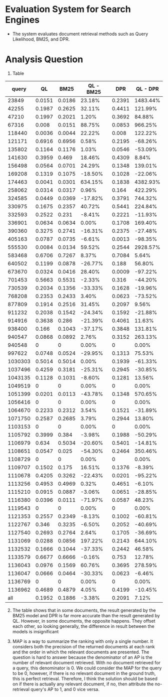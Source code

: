 # Evaluation System for Search Engines
- The system evaluates document retrieval methods such as Query Likelihood, BM25, and DPR.
# Analysis Question

1. Table

| query   | QL     | BM25   | QL - BM25 | DPR    | QL - DPR |
| ------- | ------ | ------ | --------- | ------ | -------- |
| 23849   | 0.0151 | 0.0186 | 23.18%    | 0.2391 | 1483.44% |
| 42255   | 0.1987 | 0.2625 | 32.11%    | 0.4411 | 121.99%  |
| 47210   | 0.1997 | 0.2021 | 1.20%     | 0.3692 | 84.88%   |
| 67316   | 0.008  | 0.0151 | 88.75%    | 0.0853 | 966.25%  |
| 118440  | 0.0036 | 0.0044 | 22.22%    | 0.008  | 122.22%  |
| 121171  | 0.6916 | 0.6956 | 0.58%     | 0.2195 | -68.26%  |
| 135802  | 0.1164 | 0.1176 | 1.03%     | 0.0546 | -53.09%  |
| 141630  | 0.3959 | 0.469  | 18.46%    | 0.4309 | 8.84%    |
| 156498  | 0.0564 | 0.0701 | 24.29%    | 0.1348 | 139.01%  |
| 169208  | 0.1319 | 0.1075 | -18.50%   | 0.1028 | -22.06%  |
| 174463  | 0.0041 | 0.0301 | 634.15%   | 0.1838 | 4382.93% |
| 258062  | 0.0314 | 0.0317 | 0.96%     | 0.164  | 422.29%  |
| 324585  | 0.0449 | 0.0369 | -17.82%   | 0.3791 | 744.32%  |
| 330975  | 0.1675 | 0.2357 | 40.72%    | 0.5441 | 224.84%  |
| 332593  | 0.2522 | 0.231  | -8.41%    | 0.2221 | -11.93%  |
| 336901  | 0.0634 | 0.0634 | 0.00%     | 0.1708 | 169.40%  |
| 390360  | 0.3275 | 0.2741 | -16.31%   | 0.2375 | -27.48%  |
| 405163  | 0.0787 | 0.0735 | -6.61%    | 0.0013 | -98.35%  |
| 555530  | 0.0084 | 0.0134 | 59.52%    | 0.2544 | 2928.57% |
| 583468  | 0.6706 | 0.7267 | 8.37%     | 0.7084 | 5.64%    |
| 640502  | 0.1199 | 0.0878 | -26.77%   | 0.188  | 56.80%   |
| 673670  | 0.0324 | 0.0416 | 28.40%    | 0.0009 | -97.22%  |
| 701453  | 0.5663 | 0.5531 | -2.33%    | 0.316  | -44.20%  |
| 730539  | 0.2034 | 0.1356 | -33.33%   | 0.1628 | -19.96%  |
| 768208  | 0.2353 | 0.2433 | 3.40%     | 0.0623 | -73.52%  |
| 877809  | 0.1914 | 0.2516 | 31.45%    | 0.2097 | 9.56%    |
| 911232  | 0.2038 | 0.1542 | -24.34%   | 0.1592 | -21.88%  |
| 914916  | 0.3638 | 0.286  | -21.39%   | 0.4061 | 11.63%   |
| 938400  | 0.166  | 0.1043 | -37.17%   | 0.3848 | 131.81%  |
| 940547  | 0.0868 | 0.0892 | 2.76%     | 0.3152 | 263.13%  |
| 940548  | 0      | 0      | 0.00%     | 0      | 0.00%    |
| 997622  | 0.0748 | 0.0524 | -29.95%   | 0.1313 | 75.53%   |
| 1030303 | 0.5014 | 0.5014 | 0.00%     | 0.1939 | -61.33%  |
| 1037496 | 0.4259 | 0.3181 | -25.31%   | 0.2945 | -30.85%  |
| 1043135 | 0.1128 | 0.1031 | -8.60%    | 0.1281 | 13.56%   |
| 1049519 | 0      | 0      | 0.00%     | 0      | 0.00%    |
| 1051399 | 0.0201 | 0.0113 | -43.78%   | 0.1348 | 570.65%  |
| 1056416 | 0      | 0      | 0.00%     | 0      | 0.00%    |
| 1064670 | 0.2233 | 0.2312 | 3.54%     | 0.1521 | -31.89%  |
| 1071750 | 0.2587 | 0.2685 | 3.79%     | 0.2944 | 13.80%   |
| 1103153 | 0      | 0      | 0.00%     | 0      | 0.00%    |
| 1105792 | 0.3999 | 0.384  | -3.98%    | 0.1988 | -50.29%  |
| 1106979 | 0.634  | 0.5034 | -20.60%   | 0.5401 | -14.81%  |
| 1108651 | 0.0547 | 0.025  | -54.30%   | 0.2464 | 350.46%  |
| 1108729 | 0      | 0      | 0.00%     | 0      | 0.00%    |
| 1109707 | 0.1502 | 0.175  | 16.51%    | 0.1376 | -8.39%   |
| 1110678 | 0.4205 | 0.3262 | -22.43%   | 0.0201 | -95.22%  |
| 1113256 | 0.4953 | 0.4969 | 0.32%     | 0.4651 | -6.10%   |
| 1115210 | 0.0915 | 0.0887 | -3.06%    | 0.0651 | -28.85%  |
| 1116380 | 0.0396 | 0.0111 | -71.97%   | 0.0587 | 48.23%   |
| 1119543 | 0      | 0      | 0.00%     | 0      | 0.00%    |
| 1121353 | 0.2557 | 0.2349 | -8.13%    | 0.1002 | -60.81%  |
| 1122767 | 0.346  | 0.3235 | -6.50%    | 0.2052 | -40.69%  |
| 1127540 | 0.2693 | 0.2764 | 2.64%     | 0.1705 | -36.69%  |
| 1131069 | 0.0288 | 0.0856 | 197.22%   | 0.2143 | 644.10%  |
| 1132532 | 0.1666 | 0.1044 | -37.33%   | 0.2442 | 46.58%   |
| 1133579 | 0.6677 | 0.6666 | -0.16%    | 0.753  | 12.78%   |
| 1136043 | 0.0976 | 0.1569 | 60.76%    | 0.3695 | 278.59%  |
| 1136047 | 0.0666 | 0.0464 | -30.33%   | 0.0623 | -6.46%   |
| 1136769 | 0      | 0      | 0.00%     | 0      | 0.00%    |
| 1136962 | 0.4689 | 0.4879 | 4.05%     | 0.4199 | -10.45%  |
| all     | 0.1952 | 0.1886 | -3.38%    | 0.2091 | 7.12%    |

2. The table shows that in some documents, the result generated by the BM25 model and DPR is far more accurate than the result generated by QL. However, in some documents, the opposite happens. They offset each other, so looking generally, the difference in result between the models is insignificant

3. MAP is a way to summarize the ranking with only a single number. It considers both the precision of the returned documents at each rank and the order in which the relevant documents are presented. The question is hard to answer because the denominator of an AP is the number of relevant document retrieved. With no document retrieved for a query, this denominator is 0. We could consider the MAP for the query to be 0, however, if there is no relevant document in the ground truth, this is perfect retrieval. Therefore, I think the solution should be based on if there is actually any relevant document, if no, then attribute the no-retrieval query's AP to 1, and 0 vice versa.
